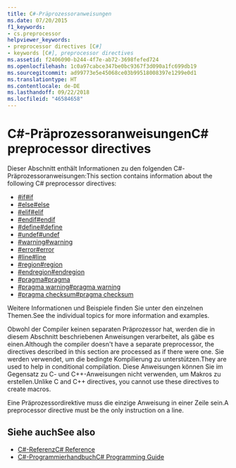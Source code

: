 ```yaml
---
title: C#-Präprozessoranweisungen
ms.date: 07/20/2015
f1_keywords:
- cs.preprocessor
helpviewer_keywords:
- preprocessor directives [C#]
- keywords [C#], preprocessor directives
ms.assetid: f2406090-b244-4f7e-ab72-3698fefed724
ms.openlocfilehash: 1c0a97cabce347be0bc9367f3d090a1fc699db19
ms.sourcegitcommit: ad99773e5e45068ce03b99518008397e1299e0d1
ms.translationtype: HT
ms.contentlocale: de-DE
ms.lasthandoff: 09/22/2018
ms.locfileid: "46584658"
---
```

# <a name="c-preprocessor-directives"></a><span data-ttu-id="9e297-102">C#-Präprozessoranweisungen</span><span class="sxs-lookup"><span data-stu-id="9e297-102">C# preprocessor directives</span></span>
<span data-ttu-id="9e297-103">Dieser Abschnitt enthält Informationen zu den folgenden C#-Präprozessoranweisungen:</span><span class="sxs-lookup"><span data-stu-id="9e297-103">This section contains information about the following C# preprocessor directives:</span></span>

- [<span data-ttu-id="9e297-104">#if</span><span class="sxs-lookup"><span data-stu-id="9e297-104">#if</span></span>](../../../csharp/language-reference/preprocessor-directives/preprocessor-if.md)
- [<span data-ttu-id="9e297-105">#else</span><span class="sxs-lookup"><span data-stu-id="9e297-105">#else</span></span>](../../../csharp/language-reference/preprocessor-directives/preprocessor-else.md)
- [<span data-ttu-id="9e297-106">#elif</span><span class="sxs-lookup"><span data-stu-id="9e297-106">#elif</span></span>](../../../csharp/language-reference/preprocessor-directives/preprocessor-elif.md)
- [<span data-ttu-id="9e297-107">#endif</span><span class="sxs-lookup"><span data-stu-id="9e297-107">#endif</span></span>](../../../csharp/language-reference/preprocessor-directives/preprocessor-endif.md)
- [<span data-ttu-id="9e297-108">#define</span><span class="sxs-lookup"><span data-stu-id="9e297-108">#define</span></span>](../../../csharp/language-reference/preprocessor-directives/preprocessor-define.md)
- [<span data-ttu-id="9e297-109">#undef</span><span class="sxs-lookup"><span data-stu-id="9e297-109">#undef</span></span>](../../../csharp/language-reference/preprocessor-directives/preprocessor-undef.md)
- [<span data-ttu-id="9e297-110">#warning</span><span class="sxs-lookup"><span data-stu-id="9e297-110">#warning</span></span>](../../../csharp/language-reference/preprocessor-directives/preprocessor-warning.md)
- [<span data-ttu-id="9e297-111">#error</span><span class="sxs-lookup"><span data-stu-id="9e297-111">#error</span></span>](../../../csharp/language-reference/preprocessor-directives/preprocessor-error.md)
- [<span data-ttu-id="9e297-112">#line</span><span class="sxs-lookup"><span data-stu-id="9e297-112">#line</span></span>](../../../csharp/language-reference/preprocessor-directives/preprocessor-line.md)
- [<span data-ttu-id="9e297-113">#region</span><span class="sxs-lookup"><span data-stu-id="9e297-113">#region</span></span>](../../../csharp/language-reference/preprocessor-directives/preprocessor-region.md)
- [<span data-ttu-id="9e297-114">#endregion</span><span class="sxs-lookup"><span data-stu-id="9e297-114">#endregion</span></span>](../../../csharp/language-reference/preprocessor-directives/preprocessor-endregion.md)
- [<span data-ttu-id="9e297-115">#pragma</span><span class="sxs-lookup"><span data-stu-id="9e297-115">#pragma</span></span>](../../../csharp/language-reference/preprocessor-directives/preprocessor-pragma.md)
- [<span data-ttu-id="9e297-116">#pragma warning</span><span class="sxs-lookup"><span data-stu-id="9e297-116">#pragma warning</span></span>](../../../csharp/language-reference/preprocessor-directives/preprocessor-pragma-warning.md)
- [<span data-ttu-id="9e297-117">#pragma checksum</span><span class="sxs-lookup"><span data-stu-id="9e297-117">#pragma checksum</span></span>](../../../csharp/language-reference/preprocessor-directives/preprocessor-pragma-checksum.md)

<span data-ttu-id="9e297-118">Weitere Informationen und Beispiele finden Sie unter den einzelnen Themen.</span><span class="sxs-lookup"><span data-stu-id="9e297-118">See the individual topics for more information and examples.</span></span>

<span data-ttu-id="9e297-119">Obwohl der Compiler keinen separaten Präprozessor hat, werden die in diesem Abschnitt beschriebenen Anweisungen verarbeitet, als gäbe es einen.</span><span class="sxs-lookup"><span data-stu-id="9e297-119">Although the compiler doesn't have a separate preprocessor, the directives described in this section are processed as if there were one.</span></span> <span data-ttu-id="9e297-120">Sie werden verwendet, um die bedingte Kompilierung zu unterstützen.</span><span class="sxs-lookup"><span data-stu-id="9e297-120">They are used to help in conditional compilation.</span></span> <span data-ttu-id="9e297-121">Diese Anweisungen können Sie im Gegensatz zu C- und C++-Anweisungen nicht verwenden, um Makros zu erstellen.</span><span class="sxs-lookup"><span data-stu-id="9e297-121">Unlike C and C++ directives, you cannot use these directives to create macros.</span></span>

<span data-ttu-id="9e297-122">Eine Präprozessordirektive muss die einzige Anweisung in einer Zeile sein.</span><span class="sxs-lookup"><span data-stu-id="9e297-122">A preprocessor directive must be the only instruction on a line.</span></span>

## <a name="see-also"></a><span data-ttu-id="9e297-123">Siehe auch</span><span class="sxs-lookup"><span data-stu-id="9e297-123">See also</span></span>

- [<span data-ttu-id="9e297-124">C#-Referenz</span><span class="sxs-lookup"><span data-stu-id="9e297-124">C# Reference</span></span>](../../../csharp/language-reference/index.md)  
- [<span data-ttu-id="9e297-125">C#-Programmierhandbuch</span><span class="sxs-lookup"><span data-stu-id="9e297-125">C# Programming Guide</span></span>](../../../csharp/programming-guide/index.md)
